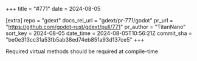 +++
title = "#771"
date = 2024-08-05

[extra]
repo = "gdext"
docs_rel_url = "gdext/pr-771/godot"
pr_url = "https://github.com/godot-rust/gdext/pull/771"
pr_author = "TitanNano"
sort_key = 2024-08-05
date_time = 2024-08-05T10:56:21Z
commit_sha = "be0e313cc31a53fb5ab38ed74eb851a93d137ce5"
+++

Required virtual methods should be required at compile-time
